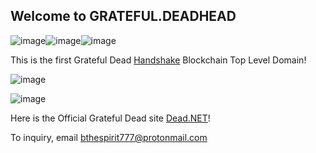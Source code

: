 ## Welcome to GRATEFUL.DEADHEAD

![image](https://user-images.githubusercontent.com/37987346/89961934-45b0f080-dc11-11ea-980d-221884b54ca6.png)![image](https://user-images.githubusercontent.com/37987346/89961934-45b0f080-dc11-11ea-980d-221884b54ca6.png)![image](https://user-images.githubusercontent.com/37987346/89961934-45b0f080-dc11-11ea-980d-221884b54ca6.png)

This is the first Grateful Dead [Handshake](https://handshake.org/) Blockchain Top Level Domain!



![image](https://user-images.githubusercontent.com/37987346/89962210-12229600-dc12-11ea-9bfa-3564ce240d64.png)             



![image](https://user-images.githubusercontent.com/37987346/89962430-a260db00-dc12-11ea-8538-5e00f470deae.png)


Here is the Official Grateful Dead site [Dead.NET](https://www.dead.net/)!

To inquiry, email [bthespirit777@protonmail.com](https://protonmail.com/)
